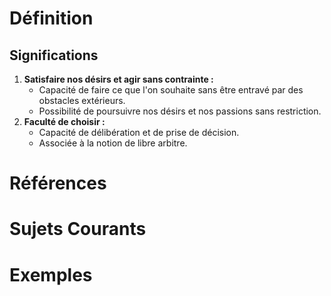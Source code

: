# Définition

## Significations

1. **Satisfaire nos désirs et agir sans contrainte :**
    - Capacité de faire ce que l'on souhaite sans être entravé par des obstacles extérieurs.
    - Possibilité de poursuivre nos désirs et nos passions sans restriction.
2. **Faculté de choisir :**
    - Capacité de délibération et de prise de décision.
    - Associée à la notion de libre arbitre.

# Références

# Sujets Courants

# Exemples
